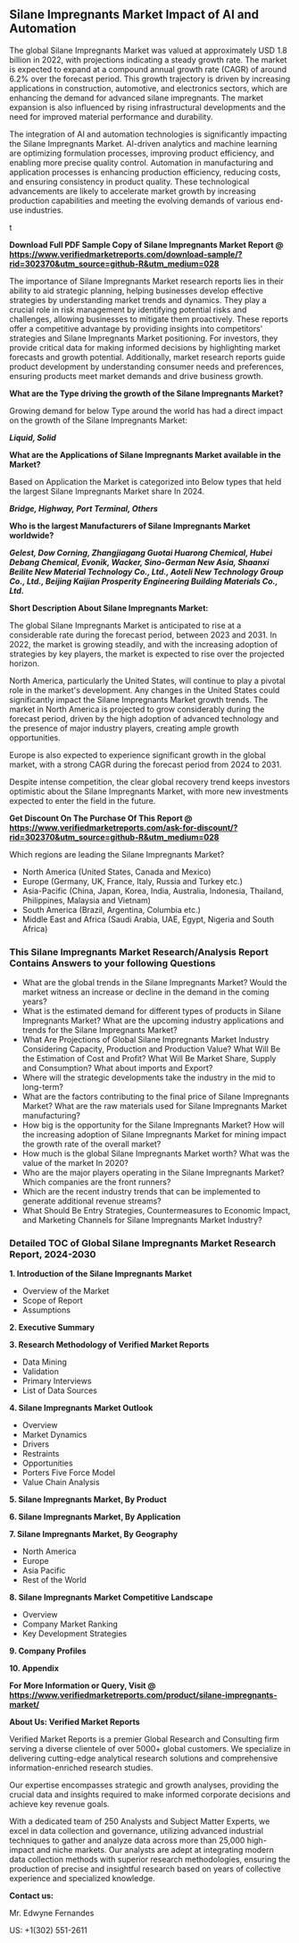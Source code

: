<h2>Silane Impregnants Market Impact of AI and Automation</h2><p>The global Silane Impregnants Market was valued at approximately USD 1.8 billion in 2022, with projections indicating a steady growth rate. The market is expected to expand at a compound annual growth rate (CAGR) of around 6.2% over the forecast period. This growth trajectory is driven by increasing applications in construction, automotive, and electronics sectors, which are enhancing the demand for advanced silane impregnants. The market expansion is also influenced by rising infrastructural developments and the need for improved material performance and durability.</p><p>The integration of AI and automation technologies is significantly impacting the Silane Impregnants Market. AI-driven analytics and machine learning are optimizing formulation processes, improving product efficiency, and enabling more precise quality control. Automation in manufacturing and application processes is enhancing production efficiency, reducing costs, and ensuring consistency in product quality. These technological advancements are likely to accelerate market growth by increasing production capabilities and meeting the evolving demands of various end-use industries.</p>t</p><p id="" class=""><strong>Download Full PDF Sample Copy of Silane Impregnants Market Report @ <a href="https://www.verifiedmarketreports.com/download-sample/?rid=302370&utm_source=github-R&utm_medium=028" target="_blank">https://www.verifiedmarketreports.com/download-sample/?rid=302370&utm_source=github-R&utm_medium=028</a></strong></p><p>The importance of&nbsp;Silane Impregnants Market research reports lies in their ability to aid strategic planning, helping businesses develop effective strategies by understanding market trends and dynamics. They play a crucial role in risk management by identifying potential risks and challenges, allowing businesses to mitigate them proactively. These reports offer a competitive advantage by providing insights into competitors' strategies and Silane Impregnants Market positioning. For investors, they provide critical data for making informed decisions by highlighting market forecasts and growth potential. Additionally, market research reports guide product development by understanding consumer needs and preferences, ensuring products meet market demands and drive business growth.</p><p><strong>What are the&nbsp;Type driving the growth of the Silane Impregnants Market?</strong></p><p id="" class="">Growing demand for below Type around the world has had a direct impact on the growth of the Silane Impregnants Market:</p><em><strong>Liquid, Solid</strong></em></p><strong>What are the&nbsp;Applications&nbsp;of Silane Impregnants Market available in the Market?</strong></p><p id="" class="">Based on Application the Market is categorized into Below types that held the largest Silane Impregnants Market share In 2024.</p><em><strong>Bridge, Highway, Port Terminal, Others</strong></em></p><strong>Who is the largest Manufacturers of Silane Impregnants Market worldwide?</strong></p><p><em><strong>Gelest, Dow Corning, Zhangjiagang Guotai Huarong Chemical, Hubei Debang Chemical, Evonik, Wacker, Sino-German New Asia, Shaanxi Beilite New Material Technology Co., Ltd., Aoteli New Technology Group Co., Ltd., Beijing Kaijian Prosperity Engineering Building Materials Co., Ltd.</strong></em></p><p id="" class=""><strong>Short Description About Silane Impregnants Market:</strong></p><p>The global Silane Impregnants Market is anticipated to rise at a considerable rate during the forecast period, between 2023 and 2031. In 2022, the market is growing steadily, and with the increasing adoption of strategies by key players, the market is expected to rise over the projected horizon.</p><p>North America, particularly the United States, will continue to play a pivotal role in the market's development. Any changes in the United States could significantly impact the Silane Impregnants Market growth trends. The market in North America is projected to grow considerably during the forecast period, driven by the high adoption of advanced technology and the presence of major industry players, creating ample growth opportunities.</p><p>Europe is also expected to experience significant growth in the global market, with a strong CAGR during the forecast period from 2024 to 2031.</p><p>Despite intense competition, the clear global recovery trend keeps investors optimistic about the Silane Impregnants Market, with more new investments expected to enter the field in the future.</p><p id="" class=""><strong>Get Discount On The Purchase Of This Report @ <a href="https://www.verifiedmarketreports.com/ask-for-discount/?rid=302370&utm_source=github-R&utm_medium=028" target="_blank">https://www.verifiedmarketreports.com/ask-for-discount/?rid=302370&utm_source=github-R&utm_medium=028</a></strong></p>Which regions are leading the Silane Impregnants Market?</p><ul><li>North America (United States, Canada and Mexico)</li><li>Europe (Germany, UK, France, Italy, Russia and Turkey etc.)</li><li>Asia-Pacific (China, Japan, Korea, India, Australia, Indonesia, Thailand, Philippines, Malaysia and Vietnam)</li><li>South America (Brazil, Argentina, Columbia etc.)</li><li>Middle East and Africa (Saudi Arabia, UAE, Egypt, Nigeria and South Africa)</li></ul><h3 id="" class="">This Silane Impregnants Market Research/Analysis Report Contains Answers to your following Questions</h3><ul><li>What are the global trends in the Silane Impregnants Market? Would the market witness an increase or decline in the demand in the coming years?</li><li>What is the estimated demand for different types of products in Silane Impregnants Market? What are the upcoming industry applications and trends for the Silane Impregnants Market?</li><li>What Are Projections of Global Silane Impregnants Market Industry Considering Capacity, Production and Production Value? What Will Be the Estimation of Cost and Profit? What Will Be Market Share, Supply and Consumption? What about imports and Export?</li><li>Where will the strategic developments take the industry in the mid to long-term?</li><li>What are the factors contributing to the final price of Silane Impregnants Market? What are the raw materials used for Silane Impregnants Market manufacturing?</li><li>How big is the opportunity for the Silane Impregnants Market? How will the increasing adoption of Silane Impregnants Market for mining impact the growth rate of the overall market?</li><li>How much is the global Silane Impregnants Market worth? What was the value of the market In 2020?</li><li>Who are the major players operating in the Silane Impregnants Market? Which companies are the front runners?</li><li>Which are the recent industry trends that can be implemented to generate additional revenue streams?</li><li>What Should Be Entry Strategies, Countermeasures to Economic Impact, and Marketing Channels for Silane Impregnants Market Industry?</li></ul><h3 id="" class="">Detailed TOC of Global Silane Impregnants Market Research Report, 2024-2030</h3><p id="" class=""><strong>1. Introduction of the Silane Impregnants Market</strong></p><ul><li>Overview of the Market</li><li>Scope of Report</li><li>Assumptions</li></ul><p id="" class=""><strong>2. Executive Summary</strong></p><p id="" class=""><strong>3. Research Methodology of Verified Market Reports</strong></p><ul><li>Data Mining</li><li>Validation</li><li>Primary Interviews</li><li>List of Data Sources</li></ul><p id="" class=""><strong>4. Silane Impregnants Market Outlook</strong></p><ul><li>Overview</li><li>Market Dynamics</li><li>Drivers</li><li>Restraints</li><li>Opportunities</li><li>Porters Five Force Model</li><li>Value Chain Analysis</li></ul><p id="" class=""><strong>5. Silane Impregnants Market, By Product</strong></p><p id="" class=""><strong>6. Silane Impregnants Market, By Application</strong></p><p id="" class=""><strong>7. Silane Impregnants Market, By Geography</strong></p><ul><li>North America</li><li>Europe</li><li>Asia Pacific</li><li>Rest of the World</li></ul><p id="" class=""><strong>8. Silane Impregnants Market Competitive Landscape</strong></p><ul><li>Overview</li><li>Company Market Ranking</li><li>Key Development Strategies</li></ul><p id="" class=""><strong>9. Company Profiles</strong></p><p id="" class=""><strong>10. Appendix</strong></p><p id="" class=""><strong>For More Information or Query, Visit @ <a href="https://www.verifiedmarketreports.com/product/silane-impregnants-market/" target="_blank">https://www.verifiedmarketreports.com/product/silane-impregnants-market/</a></strong></p><p id="" class=""><strong>About Us: Verified Market Reports</strong></p><p id="" class="">Verified Market Reports is a premier Global Research and Consulting firm serving a diverse clientele of over 5000+ global customers. We specialize in delivering cutting-edge analytical research solutions and comprehensive information-enriched research studies.</p><p id="" class="">Our expertise encompasses strategic and growth analyses, providing the crucial data and insights required to make informed corporate decisions and achieve key revenue goals.</p><p id="" class="">With a dedicated team of 250 Analysts and Subject Matter Experts, we excel in data collection and governance, utilizing advanced industrial techniques to gather and analyze data across more than 25,000 high-impact and niche markets. Our analysts are adept at integrating modern data collection methods with superior research methodologies, ensuring the production of precise and insightful research based on years of collective experience and specialized knowledge.</p><p id="" class=""><strong>Contact us:</strong></p><p id="" class="">Mr. Edwyne Fernandes</p><p id="" class="">US: +1(302) 551-2611</p>